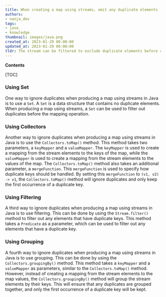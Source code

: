 ```yaml
---
title: When creating a map using streams, omit any duplicate elements
authors:
- nanja_dev
tags:
- java
- knowledge
thumbnail: images/java.png
created_at: 2023-01-29 00:00:00
updated_at: 2023-01-29 00:00:00
tldr: The stream can be filtered to exclude duplicate elements before collecting to a map.
---
```


**Contents**

[TOC]

### Using Set

One way to ignore duplicates when producing a map using streams in Java is to use a `Set`. A `Set` is a data structure that contains no duplicate elements. When producing a map using streams, a `Set` can be used to filter out duplicates before the mapping operation.

### Using Collectors

Another way to ignore duplicates when producing a map using streams in Java is to use the `Collectors.toMap()` method. This method takes two parameters, a `keyMapper` and a `valueMapper`. The `keyMapper` is used to create a mapping from the stream elements to the keys of the map, while the `valueMapper` is used to create a mapping from the stream elements to the values of the map. The `Collectors.toMap()` method also takes an additional parameter, a `mergeFunction`. This `mergeFunction` is used to specify how duplicate keys should be handled. By setting this `mergeFunction` to `(v1, v2) -> v1`, the `Collectors.toMap()` method will ignore duplicates and only keep the first occurrence of a duplicate key.

### Using Filtering

A third way to ignore duplicates when producing a map using streams in Java is to use filtering. This can be done by using the `Stream.filter()` method to filter out any elements that have duplicate keys. This method takes a `Predicate` as a parameter, which can be used to filter out any elements that have a duplicate key.

### Using Grouping

A fourth way to ignore duplicates when producing a map using streams in Java is to use grouping. This can be done by using the `Collectors.groupingBy()` method. This method takes a `keyMapper` and a `valueMapper` as parameters, similar to the `Collectors.toMap()` method. However, instead of creating a mapping from the stream elements to the map values, the `Collectors.groupingBy()` method will group the stream elements by their keys. This will ensure that any duplicates are grouped together, and only the first occurrence of a duplicate key will be kept.

